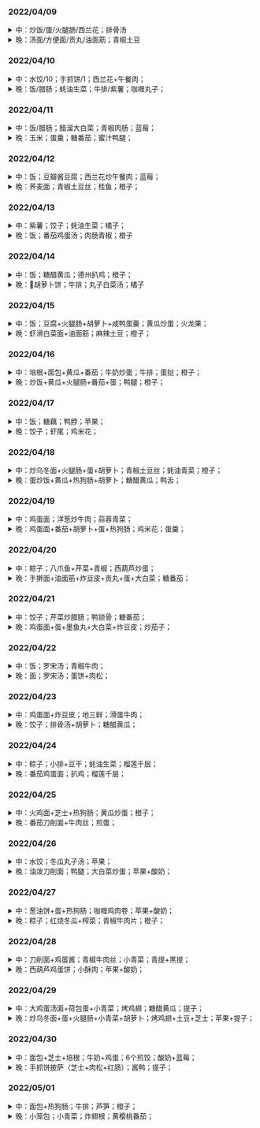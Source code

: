 ### 2022/04/09

<details>
  <summary>中：炒饭/蛋/火腿肠/西兰花；排骨汤</summary>

  ![2022-04-09-lunch](./image/2022-04-09-lunch.jpeg)
</details>

<details>
  <summary>晚：汤面/方便面/贡丸/油面筋；青椒土豆</summary>
  
  ![2022-04-09-dinner](./image/2022-04-09-dinner.jpeg)
</details>

### 2022/04/10

<details>
  <summary>中：水饺/10；手抓饼/1；西兰花+午餐肉；</summary>
  
  ![2022-04-10-lunch](./image/2022-04-10-lunch.jpeg)
</details>

<details>
  <summary>晚：饭/腊肠；蚝油生菜；牛排/紫薯；咖喱丸子；</summary>
  
  ![2022-04-10-dinner](./image/2022-04-10-dinner.jpeg)
</details>

### 2022/04/11

<details>
  <summary>中：饭/腊肠；醋溜大白菜；青椒肉肠；蓝莓；</summary>
  
  ![2022-04-11-lunch](./image/2022-04-11-lunch.jpeg)
</details>

<details>
  <summary>晚：玉米；蛋羹；糖番茄；蜜汁鸭腿；</summary>
  
  ![2022-04-11-dinner](./image/2022-04-11-dinner.jpeg)
</details>

### 2022/04/12

<details>
  <summary>中：饭；豆瓣酱豆腐；西兰花炒午餐肉；蓝莓；</summary>
  
  ![2022-04-12-lunch](./image/2022-04-12-lunch.jpeg)
</details>

<details>
  <summary>晚：荞麦面；青椒土豆丝；桂鱼；橙子；</summary>
  
  ![2022-04-12-dinner](./image/2022-04-12-dinner.jpeg)
</details>

### 2022/04/13

<details>
  <summary>中：紫薯；饺子；蚝油生菜；橘子；</summary>
  
  ![2022-04-13-lunch](./image/2022-04-13-lunch.jpeg)
</details>

<details>
  <summary>晚：饭；番茄鸡蛋汤；肉肠青椒；橙子</summary>
  
  ![2022-04-13-dinner](./image/2022-04-13-dinner.jpeg)
</details>

### 2022/04/14

<details>

  <summary>中：饭；糖醋黄瓜；德州扒鸡；橙子；</summary>
  
  ![2022-04-14-lunch](./image/2022-04-14-lunch.jpeg)
</details>

<details>
  <summary>晚：🥕胡萝卜饼；牛排；丸子白菜汤；橘子</summary>
  
  ![2022-04-14-dinner](./image/2022-04-14-dinner.jpeg)
</details>

### 2022/04/15

<details>

  <summary>中：饭；豆腐+火腿肠+胡萝卜+咸鸭蛋羹；黄瓜炒蛋；火龙果；</summary>
  
  ![2022-04-15-lunch](./image/2022-04-15-lunch.jpeg)
</details>

<details>
  <summary>晚：虾滑白菜面+油面筋；麻辣土豆；橙子；</summary>
  
  ![2022-04-15-dinner](./image/2022-04-15-dinner.jpeg)
</details>

### 2022/04/16

<details>

  <summary>中：培根+面包+黄瓜+番茄；牛奶炒蛋；牛排；蛋挞；橙子；</summary>
  
  ![2022-04-16-lunch](./image/2022-04-16-lunch.jpeg)
</details>

<details>
  <summary>晚：炒饭+黄瓜+火腿肠+番茄+蛋；鸭腿；橙子；</summary>
  
  ![2022-04-16-dinner](./image/2022-04-16-dinner.jpeg)
</details>

### 2022/04/17

<details>

  <summary>中：饭；糖藕；鸭脖；苹果；</summary>
  
  ![2022-04-17-lunch](./image/2022-04-17-lunch.jpeg)
</details>

<details>
  <summary>晚：饺子；虾尾；鸡米花；</summary>
  
  ![2022-04-17-dinner](./image/2022-04-17-dinner.jpeg)
</details>

### 2022/04/18

<details>

  <summary>中：炒乌冬面+火腿肠+蛋+胡萝卜；青椒土豆丝；蚝油青菜；橙子；</summary>
  
  ![2022-04-18-lunch](./image/2022-04-18-lunch.jpeg)
</details>

<details>
  <summary>晚：蛋炒饭+黄瓜+热狗肠+胡萝卜；糖醋黄瓜；鸭舌；</summary>
  
  ![2022-04-18-dinner](./image/2022-04-18-dinner.jpeg)
</details>

### 2022/04/19

<details>

  <summary>中：鸡蛋面；洋葱炒牛肉；蒜蓉青菜；</summary>
  
  ![2022-04-19-lunch](./image/2022-04-19-lunch.jpeg)
</details>

<details>
  <summary>晚：鸡蛋面+番茄+胡萝卜+蛋+热狗肠；鸡米花；蛋羹；</summary>
  
  ![2022-04-19-dinner](./image/2022-04-19-dinner.jpeg)
</details>

### 2022/04/20

<details>

  <summary>中：粽子；八爪鱼+芹菜+青椒；西葫芦炒蛋；</summary>
  
  ![2022-04-20-lunch](./image/2022-04-20-lunch.jpeg)
</details>

<details>
  <summary>晚：手擀面+油面筋+炸豆皮+贡丸+蛋+大白菜；糖番茄；</summary>
  
  ![2022-04-20-dinner](./image/2022-04-20-dinner.jpeg)
</details>

### 2022/04/21

<details>

  <summary>中：饺子；芹菜炒腊肠；鸭锁骨；糖番茄；</summary>
  
  ![2022-04-21-lunch](./image/2022-04-21-lunch.jpeg)
</details>

<details>
  <summary>晚：鸡蛋面+蛋+墨鱼丸+大白菜+炸豆皮；炒茄子；</summary>
  
  ![2022-04-21-dinner](./image/2022-04-21-dinner.jpeg)
</details>

### 2022/04/22

<details>

  <summary>中：饭；罗宋汤；青椒牛肉；</summary>
  
  ![2022-04-22-lunch](./image/2022-04-22-lunch.jpeg)
</details>

<details>
  <summary>晚：面；罗宋汤；蛋饼+肉松；</summary>
  
  ![2022-04-22-dinner](./image/2022-04-22-dinner.jpeg)
</details>

### 2022/04/23

<details>

  <summary>中：鸡蛋面+炸豆皮；地三鲜；滑蛋牛肉；</summary>
  
  ![2022-04-23-lunch](./image/2022-04-23-lunch.jpeg)
</details>

<details>
  <summary>晚：饺子；排骨汤+胡萝卜；糖醋黄瓜；</summary>
  
  ![2022-04-23-dinner](./image/2022-04-23-dinner.jpeg)
</details>

### 2022/04/24

<details>

  <summary>中：粽子；小排+豆干；蚝油生菜；榴莲千层；</summary>
  
  ![2022-04-24-lunch](./image/2022-04-24-lunch.jpeg)
</details>

<details>
  <summary>晚：番茄鸡蛋面；扒鸡；榴莲千层；</summary>
  
  ![2022-04-24-dinner](./image/2022-04-24-dinner.jpeg)
</details>

### 2022/04/25

<details>

  <summary>中：火鸡面+芝士+热狗肠；黄瓜炒蛋；橙子；</summary>
  
  ![2022-04-25-lunch](./image/2022-04-25-lunch.jpeg)
</details>

<details>
  <summary>晚：番茄刀削面+牛肉丝；煎蛋；</summary>
  
  ![2022-04-25-dinner](./image/2022-04-25-dinner.jpeg)
</details>

### 2022/04/26

<details>

  <summary>中：水饺；冬瓜丸子汤；苹果；</summary>
  
  ![2022-04-26-lunch](./image/2022-04-26-lunch.jpeg)
</details>

<details>
  <summary>晚：油泼刀削面；鸭腿；大白菜炒蛋；苹果+酸奶；</summary>
  
  ![2022-04-26-dinner](./image/2022-04-26-dinner.jpeg)
</details>

### 2022/04/27

<details>

  <summary>中：葱油饼+蛋+热狗肠；咖喱鸡肉卷；苹果+酸奶；</summary>
  
  ![2022-04-27-lunch](./image/2022-04-27-lunch.jpeg)
</details>

<details>
  <summary>晚：粽子；红烧冬瓜+榨菜；青椒牛肉片；橙子；</summary>
  
  ![2022-04-27-dinner](./image/2022-04-27-dinner.jpeg)
</details>

### 2022/04/28

<details>

  <summary>中：刀削面+鸡蛋酱；青椒牛肉丝；小青菜；青提+黑提；</summary>
  
  ![2022-04-28-lunch](./image/2022-04-28-lunch.jpeg)
</details>

<details>
  <summary>晚：西葫芦鸡蛋饼；小酥肉；苹果+酸奶；</summary>
  
  ![2022-04-28-dinner](./image/2022-04-28-dinner.jpeg)
</details>


### 2022/04/29

<details>

  <summary>中：大鸡蛋汤面+荷包蛋+小青菜；烤鸡翅；糖醋黄瓜；提子；</summary>
  
  ![2022-04-29-lunch](./image/2022-04-29-lunch.jpeg)
</details>

<details>
  <summary>晚：炒乌冬面+蛋+火腿肠+小青菜+胡萝卜；烤鸡翅+土豆+芝士；苹果+提子；</summary>
  
  ![2022-04-29-dinner](./image/2022-04-29-dinner.jpeg)
</details>

### 2022/04/30

<details>

  <summary>中：面包+芝士+培根；牛奶+鸡蛋；6个煎饺；酸奶+蓝莓；</summary>
  
  ![2022-04-30-lunch](./image/2022-04-30-lunch.jpeg)
</details>

<details>
  <summary>晚：手抓饼披萨（芝士+肉松+红肠）；酱鸭；提子；</summary>
  
  ![2022-04-30-dinner](./image/2022-04-30-dinner.jpeg)
</details>

### 2022/05/01

<details>

  <summary>中：面包+热狗肠；牛排；芦笋；橙子；</summary>
  
  ![2022-05-01-lunch](./image/2022-05-01-lunch.jpeg)
</details>

<details>
  <summary>晚：小笼包；小青菜；炸翅根；黄樱桃番茄；</summary>
  
  ![2022-05-01-dinner](./image/2022-05-01-dinner.jpeg)
</details>

